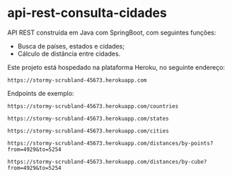 # api-rest-consulta-cidades

API REST construída em Java com SpringBoot, com seguintes funções:
- Busca de países, estados e cidades;
- Cálculo de distância entre cidades.

Este projeto está hospedado na plataforma Heroku, no seguinte endereço:

`https://stormy-scrubland-45673.herokuapp.com`

Endpoints de exemplo:

`https://stormy-scrubland-45673.herokuapp.com/countries`

`https://stormy-scrubland-45673.herokuapp.com/states`

`https://stormy-scrubland-45673.herokuapp.com/cities`

`https://stormy-scrubland-45673.herokuapp.com/distances/by-points?from=4929&to=5254`

`https://stormy-scrubland-45673.herokuapp.com/distances/by-cube?from=4929&to=5254`
